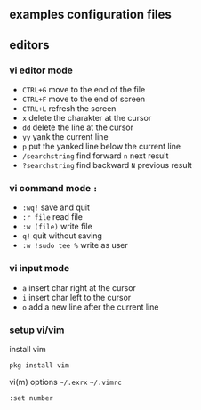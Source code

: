 ## examples configuration files

## editors

### vi editor mode
* `CTRL+G` move to the end of the file
* `CTRL+F` move to the end of screen
* `CTRL+L` refresh the screen
* `x` delete the charakter at the cursor
* `dd` delete the line at the cursor
* `yy` yank the current line
* `p` put the yanked line below the current line
* `/searchstring` find forward `n` next result
* `?searchstring` find backward `N` previous result

### vi command mode `:` 
* `:wq!` save and quit
* `:r file` read file
* `:w (file)` write file
* `q!` quit without saving
* `:w !sudo tee %` write as user

### vi input mode
* `a` insert char right at the cursor
* `i` insert char left to the cursor
* `o` add a new line after the current line

### setup vi/vim
install vim
``` 
pkg install vim
``` 

vi(m) options  `~/.exrx` `~/.vimrc`
``` 
:set number
``` 